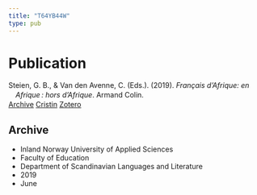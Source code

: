 ```yaml
---
title: "T64YB44W"
type: pub
---
```

<h1>Publication</h1>
<article id="csl-bib-container-T64YB44W" class="csl-bib-container">
  <div class="csl-bib-body" style="line-height: 1.35; padding-left: 1em; text-indent:-1em;">
  <div class="csl-entry">Steien, G. B., &amp; Van den Avenne, C. (Eds.). (2019). <i>Fran&#xE7;ais d&#x2019;Afrique: en Afrique&#x202F;: hors d&#x2019;Afrique</i>. Armand Colin.</div>
</div>
  <div class="csl-bib-buttons">
    <a href="#taxonomy-article-T64YB44W" class="csl-bib-button">Archive</a>
    <a href="https://app.cristin.no/results/show.jsf?id=1702131" alt="Cristin URL" class="csl-bib-button">Cristin</a>
    <a href="http://zotero.org/groups/5402882/items/T64YB44W" alt="Zotero URL" class="csl-bib-button">Zotero</a>
  </div>
  <div id="csl-bib-meta-container-T64YB44W"></div>
</article>
<div id="csl-bib-meta-T64YB44W" class="csl-bib-meta">
  <article id="taxonomy-article-T64YB44W" class="taxonomy-article">
    <h1>Archive</h1>
    <ul>
      <li>Inland Norway University of Applied Sciences</li>
      <li>Faculty of Education</li>
      <li>Department of Scandinavian Languages and Literature</li>
      <li>2019</li>
      <li>June</li>
    </ul>
  </article>
</div>
